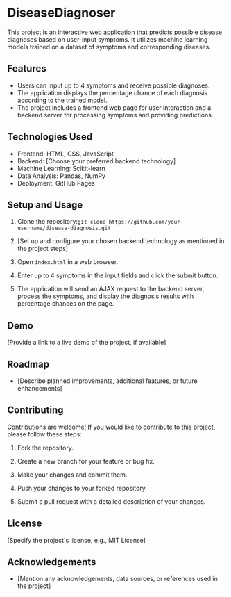 # DiseaseDiagnoser

This project is an interactive web application that predicts possible disease diagnoses based on user-input symptoms. It utilizes machine learning models trained on a dataset of symptoms and corresponding diseases.

## Features

- Users can input up to 4 symptoms and receive possible diagnoses.
- The application displays the percentage chance of each diagnosis according to the trained model.
- The project includes a frontend web page for user interaction and a backend server for processing symptoms and providing predictions.

## Technologies Used

- Frontend: HTML, CSS, JavaScript
- Backend: [Choose your preferred backend technology]
- Machine Learning: Scikit-learn
- Data Analysis: Pandas, NumPy
- Deployment: GitHub Pages

## Setup and Usage

1. Clone the repository:`git clone https://github.com/your-username/disease-diagnosis.git`

2. [Set up and configure your chosen backend technology as mentioned in the project steps]

3. Open `index.html` in a web browser.

4. Enter up to 4 symptoms in the input fields and click the submit button.

5. The application will send an AJAX request to the backend server, process the symptoms, and display the diagnosis results with percentage chances on the page.

## Demo

[Provide a link to a live demo of the project, if available]

## Roadmap

- [Describe planned improvements, additional features, or future enhancements]

## Contributing

Contributions are welcome! If you would like to contribute to this project, please follow these steps:

1. Fork the repository.

2. Create a new branch for your feature or bug fix.

3. Make your changes and commit them.

4. Push your changes to your forked repository.

5. Submit a pull request with a detailed description of your changes.

## License

[Specify the project's license, e.g., MIT License]

## Acknowledgements

- [Mention any acknowledgements, data sources, or references used in the project]





